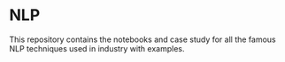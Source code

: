 # NLP
This repository contains the notebooks and case study for all the famous NLP techniques used in industry with examples.
